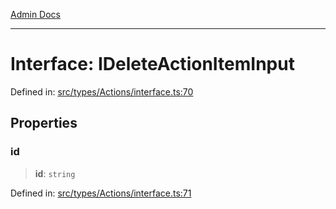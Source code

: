 [Admin Docs](/)

***

# Interface: IDeleteActionItemInput

Defined in: [src/types/Actions/interface.ts:70](https://github.com/PalisadoesFoundation/talawa-admin/blob/main/src/types/Actions/interface.ts#L70)

## Properties

### id

> **id**: `string`

Defined in: [src/types/Actions/interface.ts:71](https://github.com/PalisadoesFoundation/talawa-admin/blob/main/src/types/Actions/interface.ts#L71)
